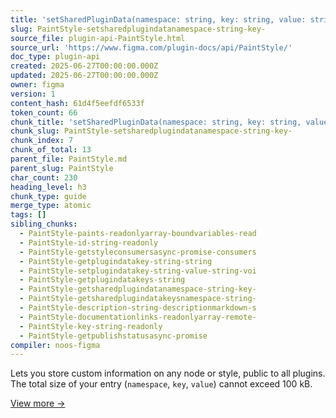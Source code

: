 ```yaml
---
title: 'setSharedPluginData(namespace: string, key: string, value: string): void'
slug: PaintStyle-setsharedplugindatanamespace-string-key-
source_file: plugin-api-PaintStyle.html
source_url: 'https://www.figma.com/plugin-docs/api/PaintStyle/'
doc_type: plugin-api
created: 2025-06-27T00:00:00.000Z
updated: 2025-06-27T00:00:00.000Z
owner: figma
version: 1
content_hash: 61d4f5eefdf6533f
token_count: 66
chunk_title: 'setSharedPluginData(namespace: string, key: string, value: string): void'
chunk_slug: PaintStyle-setsharedplugindatanamespace-string-key-
chunk_index: 7
chunk_of_total: 13
parent_file: PaintStyle.md
parent_slug: PaintStyle
char_count: 230
heading_level: h3
chunk_type: guide
merge_type: atomic
tags: []
sibling_chunks:
  - PaintStyle-paints-readonlyarray-boundvariables-read
  - PaintStyle-id-string-readonly
  - PaintStyle-getstyleconsumersasync-promise-consumers
  - PaintStyle-getplugindatakey-string-string
  - PaintStyle-setplugindatakey-string-value-string-voi
  - PaintStyle-getplugindatakeys-string
  - PaintStyle-getsharedplugindatanamespace-string-key-
  - PaintStyle-getsharedplugindatakeysnamespace-string-
  - PaintStyle-description-string-descriptionmarkdown-s
  - PaintStyle-documentationlinks-readonlyarray-remote-
  - PaintStyle-key-string-readonly
  - PaintStyle-getpublishstatusasync-promise
compiler: noos-figma
---
```


Lets you store custom information on any node or style, public to all plugins. The total size of your entry (`namespace`, `key`, `value`) cannot exceed 100 kB.

[View more →](/plugin-docs/api/properties/nodes-setsharedplugindata/)
